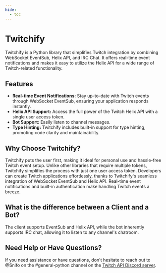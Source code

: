 ```yaml
---
hide:
  - toc
---
```

# Twitchify
Twitchify is a Python library that simplifies Twitch integration by combining WebSocket EventSub,
Helix API, and IRC Chat. It offers real-time event notifications and makes it easy to utilize the Helix
API for a wide range of Twitch-related functionality.

## Features
- **Real-time Event Notifications:** Stay up-to-date with Twitch events through WebSocket EventSub, ensuring your application responds instantly.
- **Helix API Support:** Access the full power of the Twitch Helix API with a single user access token.
- **Bot Support:** Easily listen to channel messages.
- **Type Hinting:** Twitchify includes built-in support for type hinting, promoting code clarity and maintainability.

## Why Choose Twitchify?
Twitchify puts the user first, making it ideal for personal use and hassle-free Twitch event setup. Unlike other libraries that require multiple tokens, Twitchify simplifies the process with just one user access token.
Developers can create Twitch applications effortlessly, thanks to Twitchify's seamless integration of WebSocket EventSub and Helix API. Real-time event notifications and built-in authentication make handling Twitch events a breeze.

## What is the difference between a Client and a Bot?
The client supports EventSub and Helix API, while the bot inherently supports IRC chat, allowing it to listen to any channel's chatroom.

## Need Help or Have Questions?
If you need assistance or have questions, don't hesitate to reach out to @Snifo on the #general-python channel on the [Twitch API Discord server](https://discord.gg/8NXaEyV).